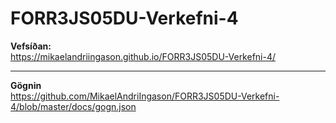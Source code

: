 # FORR3JS05DU-Verkefni-4

**Vefsíðan:**  
https://mikaelandriingason.github.io/FORR3JS05DU-Verkefni-4/

---
**Gögnin**  
https://github.com/MikaelAndriIngason/FORR3JS05DU-Verkefni-4/blob/master/docs/gogn.json
